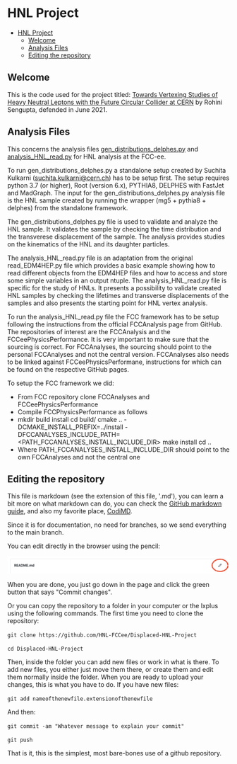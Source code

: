 # HNL Project

- [HNL Project](#hnl-project)
  * [Welcome](#welcome)
  * [Analysis Files](#analysis-files)
  * [Editing the repository](#editing-the-repository)

## Welcome
This is the code used for the project titled: [Towards Vertexing Studies of Heavy Neutral Leptons with the Future Circular Collider at CERN](http://urn.kb.se/resolve?urn=urn:nbn:se:uu:diva-444997) by Rohini Sengupta, defended in June 2021. 


## Analysis Files 
This concerns the analysis files [gen_distributions_delphes.py](gen_distributions_delphes.py) and [analysis_HNL_read.py](analysis_HNL_read.py) for HNL analysis at the FCC-ee.

To run gen_distributions_delphes.py a standalone setup created by Suchita Kulkarni (suchita.kulkarni@cern.ch) has to be setup first. 
The setup requires python 3.7 (or higher), Root (version 6.x), PYTHIA8, DELPHES with FastJet and MadGraph.
The input for the gen_distributions_delphes.py analysis file is the HNL sample created by running the wrapper (mg5 + pythia8 + delphes)
from the standalone framework. 

The gen_distributions_delphes.py file is used to validate and analyze the HNL sample. It validates the sample by checking the time 
distribution and the transverese displacement of the sample. The analysis provides studies on the kinematics of the HNL and its 
daughter particles. 

The analysis_HNL_read.py file is an adaptation from the original read_EDM4HEP.py file which provides a basic example showing how to read 
different objects from the EDM4HEP files and how to access and store some simple variables in an output ntuple. The analysis_HNL_read.py 
file is specific for the study of HNLs. It presents a possibility to validate created HNL samples by checking the lifetimes and transverse 
displacements of the samples and also presents the starting point for HNL vertex analysis.

To run the analysis_HNL_read.py file the FCC framework has to be setup following the instructions from the official FCCAnalysis page 
from GitHub. The repositories of interest are the FCCAnalysis and the FCCeePhysicsPerformance. It is very important to make sure that the 
sourcing is correct. For FCCAnalyses, the sourcing should point to the personal FCCAnalyses and not the central version. FCCAnalyses also 
needs to be  linked against FCCeePhysicsPerformane, instructions for which can be found on the respective GitHub pages.

To setup the FCC framework we did:

* From FCC repository clone FCCAnalyses and FCCeePhysicsPerformance
* Compile FCCPhysicsPerformance as follows
* mkdir build install
  cd build/
cmake .. -DCMAKE_INSTALL_PREFIX=../install -DFCCANALYSES_INCLUDE_PATH=<PATH_FCCANALYSES_INSTALL_INCLUDE_DIR>
make install
cd ..
* Where PATH_FCCANALYSES_INSTALL_INCLUDE_DIR should point to the own FCCAnalyses and not the central one


## Editing the repository
This file is markdown (see the extension of this file, '.md'), you can learn a bit more on what markdown can do, you can check the [GitHub markdown guide](https://guides.github.com/features/mastering-markdown/), and also my favorite place, [CodiMD](https://codimd.web.cern.ch/). 

Since it is for documentation, no need for branches, so we send everything to the main branch.

You can edit directly in the browser using the pencil:

![Pencil blue](pencil.png?raw=true "Pencil in blue")

When you are done, you just go down in the page and click the green button that says "Commit changes". 

Or you can copy the repository to a folder in your computer or the lxplus using the following commands.
The first time you need to clone the repository:

`git clone https://github.com/HNL-FCCee/Displaced-HNL-Project `

`cd Displaced-HNL-Project`

Then, inside the folder you can add new files or work in what is there. To add new files, you either just move them there, or create them and edit them normally inside the folder. When you are ready to upload your changes, this is what you have to do.
If you have new files:

`git add nameofthenewfile.extensionofthenewfile`

And then:

`git commit -am "Whatever message to explain your commit"`

`git push`

That is it, this is the simplest, most bare-bones use of a github repository.
